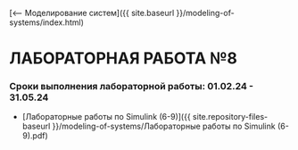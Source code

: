 [⟵ Моделирование систем]({{ site.baseurl }}/modeling-of-systems/index.html)

# **ЛАБОРАТОРНАЯ РАБОТА №8**

### **Сроки выполнения лабораторной работы: 01.02.24 - 31.05.24**

* [Лабораторные работы по Simulink (6-9)]({{ site.repository-files-baseurl }}/modeling-of-systems/Лабораторные работы по Simulink (6-9).pdf)
